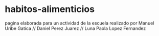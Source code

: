 # habitos-alimenticios
pagina elaborada para un actividad de la escuela 
realizado por Manuel Uribe Gatica //  Daniel Perez Juarez // Luna Paola Lopez Fernandez 
